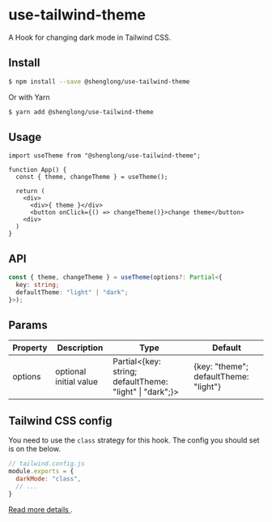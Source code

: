 # use-tailwind-theme

A Hook for changing dark mode in Tailwind CSS.

## Install

``` sh
$ npm install --save @shenglong/use-tailwind-theme
```

Or with Yarn

``` sh
$ yarn add @shenglong/use-tailwind-theme
```

## Usage

```tsx
import useTheme from "@shenglong/use-tailwind-theme";

function App() {
  const { theme, changeTheme } = useTheme();

  return (
    <div>
      <div>{ theme }</div>
      <button onClick={() => changeTheme()}>change theme</button>
    <div>
  )
}
```

## API

```typescript
const { theme, changeTheme } = useTheme(options?: Partial<{
  key: string;
  defaultTheme: "light" | "dark";
}>);
```

## Params

| Property      | Description            | Type | Default |
|---------------|------------------------|------|---------|
| options       | optional initial value | Partial<{key: string; defaultTheme: "light" \| "dark";}>  | {key: "theme"; defaultTheme: "light"}       |


## Tailwind CSS config

You need to use the `class` strategy for this hook. The config you should set is on the below.

```javascript
// tailwind.config.js
module.exports = {
  darkMode: "class",
  // ...
}
```
[Read more details ](https://tailwindcss.com/docs/dark-mode).